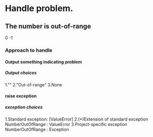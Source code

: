 # Handle problem.

## The number is out-of-range
0
-1

### Approach to handle
#### Output something indicating problem
##### Output choices
1.""
2."Out-of-range"
3.None

#### raise exception
##### exception choices
1.Standard exception: [ValueError]
2.(*)Extension of standard exception NumberOutOfRange : ValueError
3.Project-specific exception NumberOutOfRange : Exception